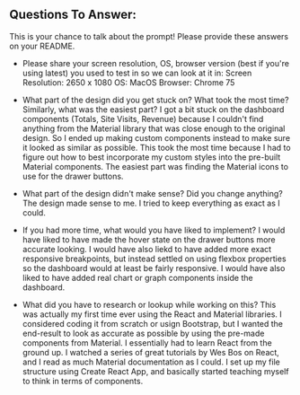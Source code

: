 ## Questions To Answer: 
This is your chance to talk about the prompt! Please provide these answers on your README. 
- Please share your screen resolution, OS, browser version (best if you're using latest) you used to test in so we can look at it in: 
      Screen Resolution: 2650 x 1080
      OS: MacOS
      Browser: Chrome 75

- What part of the design did you get stuck on? What took the most time? Similarly, what was the easiest part? 
      I got a bit stuck on the dashboard components (Totals, Site Visits, Revenue) because I couldn't find anything from the Material library that was close enough to the original design. So I ended up making custom components instead to make sure it looked as similar as possible. This took the most time because I had to figure out how to best incorporate my custom styles into the pre-built Material components. The easiest part was finding the Material icons to use for the drawer buttons.

- What part of the design didn't make sense? Did you change anything?
      The design made sense to me. I tried to keep everything as exact as I could. 

- If you had more time, what would you have liked to implement? 
      I would have liked to have made the hover state on the drawer buttons more accurate looking. I would have also liekd to have added more exact responsive breakpoints, but instead settled on using flexbox properties so the dashboard would at least be fairly responsive. I would have also liked to have added real chart or graph components inside the dashboard. 

- What did you have to research or lookup while working on this? 
      This was actually my first time ever using the React and Material libraries. I considered coding it from scratch or usign Bootstrap, but I wanted the end-result to look as accurate as possible by using the pre-made components from Material. I essentially had to learn React from the ground up. I watched a series of great tutorials by Wes Bos on React, and I read as much Material documentation as I could. I set up my file structure using Create React App, and basically started teaching myself to think in terms of components. 














